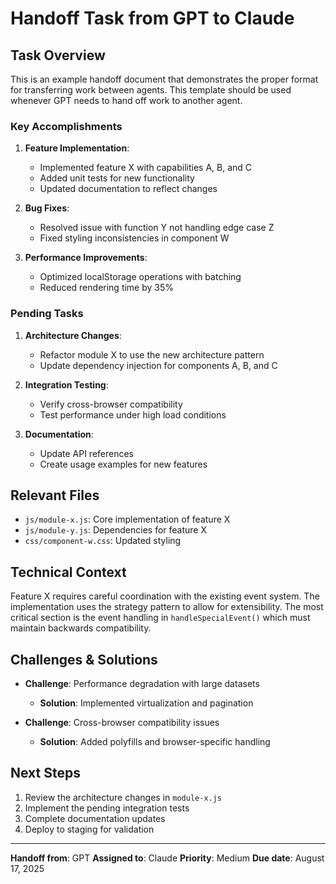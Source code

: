 # Handoff Task from GPT to Claude

## Task Overview
This is an example handoff document that demonstrates the proper format for transferring work between agents. This template should be used whenever GPT needs to hand off work to another agent.

### Key Accomplishments
1. **Feature Implementation**:
   - Implemented feature X with capabilities A, B, and C
   - Added unit tests for new functionality
   - Updated documentation to reflect changes

2. **Bug Fixes**:
   - Resolved issue with function Y not handling edge case Z
   - Fixed styling inconsistencies in component W

3. **Performance Improvements**:
   - Optimized localStorage operations with batching
   - Reduced rendering time by 35%

### Pending Tasks
1. **Architecture Changes**:
   - Refactor module X to use the new architecture pattern
   - Update dependency injection for components A, B, and C

2. **Integration Testing**:
   - Verify cross-browser compatibility
   - Test performance under high load conditions

3. **Documentation**:
   - Update API references
   - Create usage examples for new features

## Relevant Files
- `js/module-x.js`: Core implementation of feature X
- `js/module-y.js`: Dependencies for feature X
- `css/component-w.css`: Updated styling

## Technical Context
Feature X requires careful coordination with the existing event system. The implementation uses the strategy pattern to allow for extensibility. The most critical section is the event handling in `handleSpecialEvent()` which must maintain backwards compatibility.

## Challenges & Solutions
- **Challenge**: Performance degradation with large datasets
  - **Solution**: Implemented virtualization and pagination
  
- **Challenge**: Cross-browser compatibility issues
  - **Solution**: Added polyfills and browser-specific handling

## Next Steps
1. Review the architecture changes in `module-x.js`
2. Implement the pending integration tests
3. Complete documentation updates
4. Deploy to staging for validation

---
**Handoff from**: GPT
**Assigned to**: Claude
**Priority**: Medium
**Due date**: August 17, 2025
